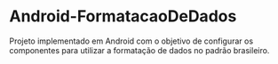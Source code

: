 # Android-FormatacaoDeDados
Projeto implementado em Android com o objetivo de configurar os componentes para utilizar a formatação de dados no padrão brasileiro.
